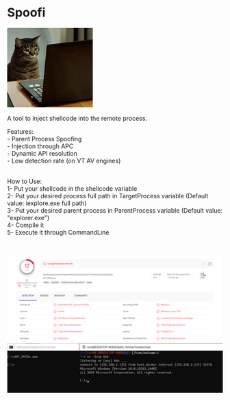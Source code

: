 # Spoofi<br/>

  
<img src = "Images/1.jpg" width=200>


A tool to inject shellcode into the remote process.<br/>

Features:<br/> 
              - Parent Process Spoofing<br/>
              - Injection through APC<br/>
              - Dynamic API resolution<br/>
              - Low detection rate (on VT AV engines)<br/><br/>



How to Use:<br/>
            1- Put your shellcode in the shellcode variable<br/>
            2- Put your desired process full path in TargetProcess variable (Default value: iexplore.exe full path)<br/>
            3- Put your desired parent process in ParentProcess variable (Default value: "explorer.exe")<br/>
            4- Compile it<br/>
            5- Execute it through CommandLine<br/><br/><br/>
            
            
 
 <img src = "Images/2.png" width=1000>
 <img src = "Images/3.png" width=1000>
